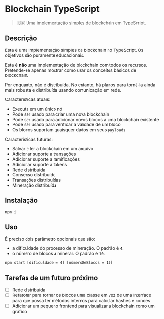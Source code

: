 # Blockchain TypeScript

> 🇧🇷 Uma implementação simples de blockchain em TypeScript.

## Descrição

Esta é uma implementação simples de blockchain no TypeScript. Os objetivos são puramente educacionais.

Esta é __não__ uma implementação de blockchain com todos os recursos. Pretende-se apenas mostrar como usar os conceitos básicos de blockchain.

Por enquanto, não é distribuída. No entanto, há planos para torná-la ainda mais robusta e distribuída usando comunicação em rede.

Características atuais:

- Executa em um único nó
- Pode ser usado para criar uma nova blockchain
- Pode ser usado para adicionar novos blocos a uma blockchain existente
- Pode ser usado para verificar a validade de um bloco
- Os blocos suportam quaisquer dados em seus `payloads`

Características futuras:

- Salvar e ler a blockchain em um arquivo
- Adicionar suporte a transações
- Adicionar suporte a ramificações
- Adicionar suporte a tokens
- Rede distribuída
- Consenso distribuído
- Transações distribuídas
- Mineração distribuída

## Instalação

```bash
npm i
```

## Uso

É preciso dois parâmetro opcionais que são:

- a dificuldade do processo de mineração. O padrão é `4`.
- o número de blocos a minerar. O padrão é `10`.

```bash
npm start [dificuldade = 4] [númeroDeBlocos = 10]
```

## Tarefas de um futuro próximo

- [ ] Rede distribuída
- [ ] Refatorar para tornar os blocos uma classe em vez de uma interface para que possa ter métodos internos para calcular hashes e nonces
- [ ] Adicionar um pequeno frontend para visualizar a blockchain como um gráfico
